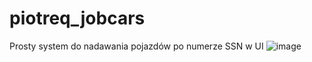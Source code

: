 # piotreq_jobcars
Prosty system do nadawania pojazdów po numerze SSN w UI
![image](https://github.com/PiotreeQ/piotreq_jobcars/assets/47689001/6f2b1516-e969-468c-84f9-ec12c6f6c6ad)
